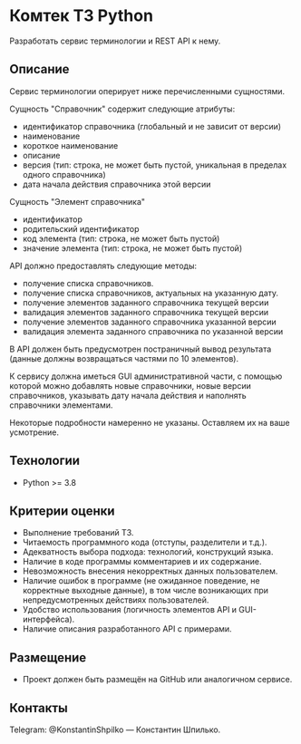 # Комтек ТЗ Python

Разработать сервис терминологии и REST API к нему.

## Описание

Сервис терминологии оперирует ниже перечисленными сущностями.

Сущность "Справочник" содержит следующие атрибуты:

- идентификатор справочника (глобальный и не зависит от версии)
- наименование
- короткое наименование
- описание
- версия (тип: строка, не может быть пустой, уникальная в пределах одного справочника)
- дата начала действия справочника этой версии

Сущность "Элемент справочника"

- идентификатор
- родительский идентификатор
- код элемента (тип: строка, не может быть пустой)
- значение элемента (тип: строка, не может быть пустой)

API должно предоставлять следующие методы:

- получение списка справочников.
- получение списка справочников, актуальных на указанную дату.
- получение элементов заданного справочника текущей версии
- валидация элементов заданного справочника текущей версии
- получение элементов заданного справочника указанной версии
- валидация элемента заданного справочника по указанной версии

В API должен быть предусмотрен постраничный вывод результата (данные должны возвращаться частями по 10 элементов).

К сервису должна иметься GUI административной части, с помощью которой можно добавлять новые справочники, новые версии справочников, указывать дату начала действия и наполнять справочники элементами.

Некоторые подробности намеренно не указаны. Оставляем их на ваше усмотрение.

## Технологии

* Python >= 3.8

## Критерии оценки

* Выполнение требований ТЗ.
* Читаемость программного кода (отступы, разделители и т.д.).
* Адекватность выбора подхода: технологий, конструкций языка.
* Наличие в коде программы комментариев и их содержание.
* Невозможность внесения некорректных данных пользователем.
* Наличие ошибок в программе (не ожиданное поведение, не корректные выходные данные), в том числе возникающих при непредусмотренных действиях пользователей.
* Удобство использования (логичность элементов API и GUI-интерфейса).
* Наличие описания разработанного API с примерами.

## Размещение

* Проект должен быть размещён на GitHub или аналогичном сервисе.

## Контакты

Telegram: @KonstantinShpilko — Константин Шпилько.

